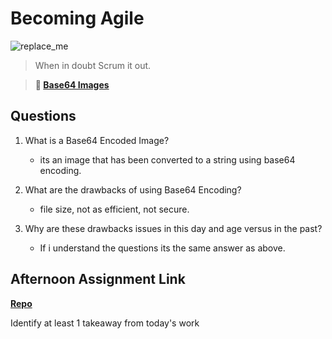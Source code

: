 # Becoming Agile

![replace_me](https://codeworks.blob.core.windows.net/public/assets/img/illustrations/placeholder.svg)

> When in doubt Scrum it out.

> **📖 [Base64 Images](https://codeworksacademy.com/fs-student-guide/resources/wk8-9/06-Base64)**

## Questions

1. What is a Base64 Encoded Image?
    - its an image that has been converted to a string using base64 encoding.

2. What are the drawbacks of using Base64 Encoding?
    - file size, not as efficient, not secure.

3. Why are these drawbacks issues in this day and age versus in the past?
    - If i understand the questions its the same answer as above.

## Afternoon Assignment Link

**[Repo](https://github.com/HardlySalty/<ASSIGNMENT_REPO>)**

Identify at least 1 takeaway from today's work
